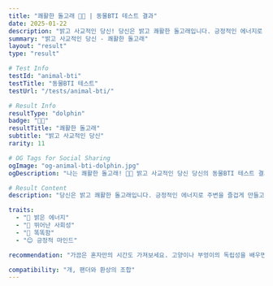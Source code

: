 ```yaml
---
title: "쾌활한 돌고래 🐬🎉 | 동물BTI 테스트 결과"
date: 2025-01-22
description: "밝고 사교적인 당신! 당신은 밝고 쾌활한 돌고래입니다. 긍정적인 에너지로 주변을 즐겁게 만들고, 뛰어난 사회성으로 모두와 잘 어울려요. 지적이면서도 유쾌합니다...."
summary: "밝고 사교적인 당신 - 쾌활한 돌고래"
layout: "result"
type: "result"

# Test Info
testId: "animal-bti"
testTitle: "동물BTI 테스트"
testUrl: "/tests/animal-bti/"

# Result Info
resultType: "dolphin"
badge: "🐬🎉"
resultTitle: "쾌활한 돌고래"
subtitle: "밝고 사교적인 당신"
rarity: 11

# OG Tags for Social Sharing
ogImage: "og-animal-bti-dolphin.jpg"
ogDescription: "나는 쾌활한 돌고래! 🐬🎉 밝고 사교적인 당신 당신의 동물BTI 테스트 결과는?"

# Result Content
description: "당신은 밝고 쾌활한 돌고래입니다. 긍정적인 에너지로 주변을 즐겁게 만들고, 뛰어난 사회성으로 모두와 잘 어울려요. 지적이면서도 유쾌합니다."

traits:
  - "🎉 밝은 에너지"
  - "👥 뛰어난 사회성"
  - "🧠 똑똑함"
  - "😊 긍정적 마인드"

recommendation: "가끔은 혼자만의 시간도 가져보세요. 고양이나 부엉이의 독립성을 배우면 더 균형잡힐 거예요."

compatibility: "개, 팬더와 환상의 조합"
---
```

